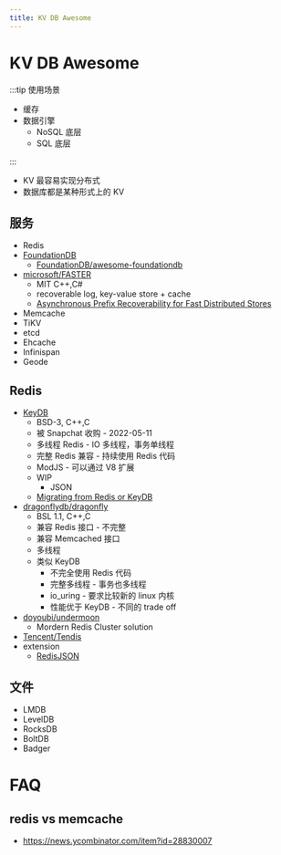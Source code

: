 ```yaml
---
title: KV DB Awesome
---
```


# KV DB Awesome

:::tip 使用场景

- 缓存
- 数据引擎
  - NoSQL 底层
  - SQL 底层

:::

- KV 最容易实现分布式
- 数据库都是某种形式上的 KV

## 服务

- Redis
- [FoundationDB](https://github.com/apple/foundationdb)
  - [FoundationDB/awesome-foundationdb](https://github.com/FoundationDB/awesome-foundationdb)
- [microsoft/FASTER](https://github.com/microsoft/FASTER)
  - MIT C++,C#
  - recoverable log, key-value store + cache
  - [Asynchronous Prefix Recoverability for Fast Distributed Stores](https://tli2.github.io/assets/pdf/dpr-sigmod2021.pdf)
- Memcache
- TiKV
- etcd
- Ehcache
- Infinispan
- Geode

## Redis

- [KeyDB](./keydb.md)
  - BSD-3, C++,C
  - 被 Snapchat 收购 - 2022-05-11
  - 多线程 Redis - IO 多线程，事务单线程
  - 完整 Redis 兼容 - 持续使用 Redis 代码
  - ModJS - 可以通过 V8 扩展
  - WIP
    - JSON
  - [Migrating from Redis or KeyDB](https://docs.keydb.dev/docs/migration)
- [dragonflydb/dragonfly](https://github.com/dragonflydb/dragonfly)
  - BSL 1.1, C++,C
  - 兼容 Redis 接口 - 不完整
  - 兼容 Memcached 接口
  - 多线程
  - 类似 KeyDB
    - 不完全使用 Redis 代码
    - 完整多线程 - 事务也多线程
    - io_uring - 要求比较新的 linux 内核
    - 性能优于 KeyDB - 不同的 trade off
- [doyoubi/undermoon](https://github.com/doyoubi/undermoon)
  - Mordern Redis Cluster solution
- [Tencent/Tendis](https://github.com/Tencent/Tendis)
- extension
  - [RedisJSON](https://github.com/RedisJSON/RedisJSON)

## 文件

- LMDB
- LevelDB
- RocksDB
- BoltDB
- Badger

# FAQ

## redis vs memcache

- https://news.ycombinator.com/item?id=28830007
